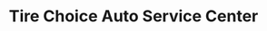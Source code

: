 ---
title: "Tire Choice Auto Service Center"
url: /new-smyrna-beach/tire-choice-auto-service-center/
shop: car repair
---